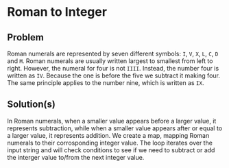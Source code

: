 # Roman to Integer
## Problem
Roman numerals are represented by seven different symbols: `I`, `V`, `X`, `L`, `C`, `D` and `M`. Roman numerals are usually written largest to smallest from left to right. However, the numeral for four is not `IIII`. Instead, the number four is written as `IV`. Because the one is before the five we subtract it making four. The same principle applies to the number nine, which is written as `IX`.

## Solution(s)
In Roman numerals, when a smaller value appears before a larger value, it represents subtraction, while when a smaller value appears after or equal to a larger value, it represents addition. We create a map, mapping Roman numerals to their corrosponding integer value. The loop iterates over the input string and will check conditions to see if we need to subtract or add the interger value to/from the next integer value.